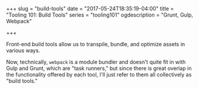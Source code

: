 +++
slug = "build-tools"
date = "2017-05-24T18:35:19-04:00"
title = "Tooling 101: Build Tools"
series = "tooling101"
ogdescription = "Grunt, Gulp, Webpack"

+++

Front-end build tools allow us to transpile, bundle, and optimize assets in various ways.

Now, technically, `webpack` is a module bundler and doesn't quite fit in with Gulp and Grunt, which are "task runners," but since there is great overlap in the functionality offered by each tool, I'll just refer to them all collectively as "build tools."



